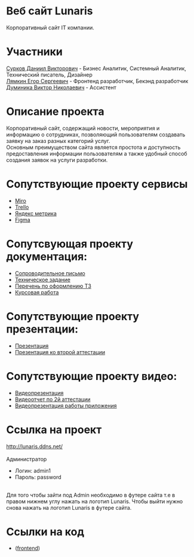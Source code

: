 # Веб сайт Lunaris <br>
Корпоративный сайт IT компании. <br>
# Участники
[Сурков Даниил Викторович](https://github.com/Zip-pacet?tab=repositories) - Бизнес Аналитик, Системный Аналитик,  Технический писатель, Дизайнер  <br>
[Лямкин Егор Сергеевич](https://github.com/4Bul04kka) - Фронтенд разработчик, Бекэнд разработчик <br>
[Думиника Виктор Николаевич](https://github.com/memes0rep) - Ассистент <br>
# Описание проекта 
Корпоративный сайт, содержащий новости, мероприятия и информацию о сотрудниках, позволяющий пользователям создавать заявку на заказ разных категорий услуг. <br> 
Основным преимуществом сайта является простота и доступность предоставления информации пользователям а также удобный способ создания заявок на услуги разработки. <br>
# Сопутствующие проекту сервисы
* [Miro](https://miro.com/app/board/uXjVNqavRuY=/?share_link_id=906294977107) <br>
* [Trello](https://trello.com/b/EHD2GlwM/тп)
* [Яндекс метрика](https://metrika.yandex.ru/dashboard?id=97091665)
* [Figma](https://www.figma.com/file/4Quj9MzF4YzlPfiADlIDoe/Untitled?type=design&node-id=1%3A2&mode=design&t=X3YEbRyi7cD61HTw-1)
# Сопутсвующая проекту документация:
* [Сопроводительное письмо](https://github.com/Zip-pacet/Project-for-TP/tree/main/Documentation/%D0%A1%D0%BE%D0%BF%D1%80%D0%BE%D0%B2%D0%BE%D0%B4%D0%B8%D1%82%D0%B5%D0%BB%D1%8C%D0%BD%D0%BE%D0%B5%20%D0%BF%D0%B8%D1%81%D1%8C%D0%BC%D0%BE) <br>
* [Техническое задание](https://github.com/Zip-pacet/Project-for-TP/tree/main/Documentation/%D0%A2%D0%B5%D1%85%D0%BD%D0%B8%D1%87%D0%B5%D1%81%D0%BA%D0%BE%D0%B5%20%D0%B7%D0%B0%D0%B4%D0%B0%D0%BD%D0%B8%D0%B5) <br>
* [Перечень по оформлению ТЗ](https://github.com/Zip-pacet/Project-for-TP/blob/main/Documentation/%D0%9F%D0%B5%D1%80%D0%B5%D1%87%D0%B5%D0%BD%D1%8C%20%D0%BF%D0%BE%20%D0%BE%D1%84%D0%BE%D1%80%D0%BC%D0%BB%D0%B5%D0%BD%D0%B8%D1%8E/%D0%9F%D0%B5%D1%80%D0%B5%D1%87%D0%B5%D0%BD%D1%8C%20%D0%BF%D0%BE%20%D0%BE%D1%84%D0%BE%D1%80%D0%BC%D0%BB%D0%B5%D0%BD%D0%B8%D1%8E%20%D0%A2%D0%97.pdf)
* [Курсовая работа](https://github.com/Zip-pacet/Project-for-TP/tree/main/Documentation/%D0%9A%D1%83%D1%80%D1%81%D0%BE%D0%B2%D0%B0%D1%8F%20%D1%80%D0%B0%D0%B1%D0%BE%D1%82%D0%B0)
# Сопутствующие проекту презентации:
* [Презентация](https://github.com/Zip-pacet/Project-for-TP/blob/main/Documentation/%D0%9F%D1%80%D0%B5%D0%B7%D0%B5%D0%BD%D1%82%D0%B0%D1%86%D0%B8%D1%8F/%D0%9F%D1%80%D0%B5%D0%B7%D0%B5%D0%BD%D1%82%D0%B0%D1%86%D0%B8%D1%8F.pdf)
* [Презентация ко второй аттестации](https://github.com/Zip-pacet/Project-for-TP/blob/main/Documentation/Презентация/Prezentatsia_prodelannoy_raboty_ko_vtoroy_attestatsii.pdf)
# Сопутствующие проекту видео:
* [Видеопрезентация](https://youtu.be/-CdxAAl24JQ)
* [Видеоотчет по 2й аттестации](https://youtu.be/nfgjpEt-a_E)
* [Видеопрезентация работы приложения](https://drive.google.com/file/d/1SJM8vTuop9xwlCYOt3R0qYz2PpL__vJu/view?usp=sharing)
# Ссылка на проект
http://lunaris.ddns.net/ <br>
<br>
Администратор
* Логин: admin1
* Пароль: password <br>
<br>
Для того чтобы зайти под Admin необходимо в футере сайта т.е в правом нижнем углу нажать на логотип Lunaris.
Чтобы выйти нужно снова нажать на логотип Lunaris в футере сайта. <br>

# Ссылки на код 
* ([frontend](https://github.com/Zip-pacet/Project-for-TP/blob/main/Link%20to%20frontend))
